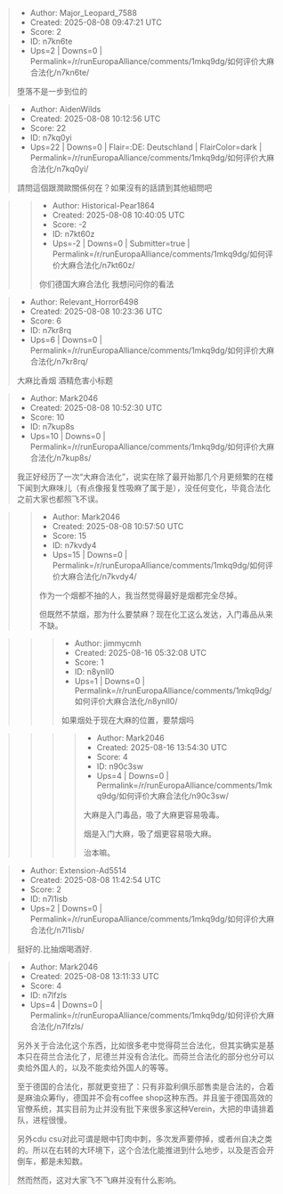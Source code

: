 > - Author: Major_Leopard_7588
> - Created: 2025-08-08 09:47:21 UTC
> - Score: 2
> - ID: n7kn6te
> - Ups=2 | Downs=0 | Permalink=/r/runEuropaAlliance/comments/1mkq9dg/如何评价大麻合法化/n7kn6te/
>
> 堕落不是一步到位的

> - Author: AidenWilds
> - Created: 2025-08-08 10:12:56 UTC
> - Score: 22
> - ID: n7kq0yi
> - Ups=22 | Downs=0 | Flair=:DE: Deutschland | FlairColor=dark | Permalink=/r/runEuropaAlliance/comments/1mkq9dg/如何评价大麻合法化/n7kq0yi/
>
> 請問這個跟潤歐關係何在？如果沒有的話請到其他組問吧

>> - Author: Historical-Pear1864
>> - Created: 2025-08-08 10:40:05 UTC
>> - Score: -2
>> - ID: n7kt60z
>> - Ups=-2 | Downs=0 | Submitter=true | Permalink=/r/runEuropaAlliance/comments/1mkq9dg/如何评价大麻合法化/n7kt60z/
>>
>> 你们德国大麻合法化
>> 我想问问你的看法

> - Author: Relevant_Horror6498
> - Created: 2025-08-08 10:23:36 UTC
> - Score: 6
> - ID: n7kr8rq
> - Ups=6 | Downs=0 | Permalink=/r/runEuropaAlliance/comments/1mkq9dg/如何评价大麻合法化/n7kr8rq/
>
> 大麻比香烟 酒精危害小标题

> - Author: Mark2046
> - Created: 2025-08-08 10:52:30 UTC
> - Score: 10
> - ID: n7kup8s
> - Ups=10 | Downs=0 | Permalink=/r/runEuropaAlliance/comments/1mkq9dg/如何评价大麻合法化/n7kup8s/
>
> 我正好经历了一次“大麻合法化”，说实在除了最开始那几个月更频繁的在楼下闻到大麻味儿（有点像报复性吸麻了属于是），没任何变化，毕竟合法化之前大家也都照飞不误。

>> - Author: Mark2046
>> - Created: 2025-08-08 10:57:50 UTC
>> - Score: 15
>> - ID: n7kvdy4
>> - Ups=15 | Downs=0 | Permalink=/r/runEuropaAlliance/comments/1mkq9dg/如何评价大麻合法化/n7kvdy4/
>>
>> 作为一个烟都不抽的人，我当然觉得最好是烟都完全尽掉。
>> 
>> 但既然不禁烟，那为什么要禁麻？现在化工这么发达，入门毒品从来不缺。

>>> - Author: jimmycmh
>>> - Created: 2025-08-16 05:32:08 UTC
>>> - Score: 1
>>> - ID: n8ynll0
>>> - Ups=1 | Downs=0 | Permalink=/r/runEuropaAlliance/comments/1mkq9dg/如何评价大麻合法化/n8ynll0/
>>>
>>> 如果烟处于现在大麻的位置，要禁烟吗

>>>> - Author: Mark2046
>>>> - Created: 2025-08-16 13:54:30 UTC
>>>> - Score: 4
>>>> - ID: n90c3sw
>>>> - Ups=4 | Downs=0 | Permalink=/r/runEuropaAlliance/comments/1mkq9dg/如何评价大麻合法化/n90c3sw/
>>>>
>>>> 大麻是入门毒品，吸了大麻更容易吸毒。
>>>> 
>>>> 烟是入门大麻，吸了烟更容易吸大麻。
>>>> 
>>>> 治本嘛。

> - Author: Extension-Ad5514
> - Created: 2025-08-08 11:42:54 UTC
> - Score: 2
> - ID: n7l1isb
> - Ups=2 | Downs=0 | Permalink=/r/runEuropaAlliance/comments/1mkq9dg/如何评价大麻合法化/n7l1isb/
>
> 挺好的.比抽烟喝酒好.

> - Author: Mark2046
> - Created: 2025-08-08 13:11:33 UTC
> - Score: 4
> - ID: n7lfzls
> - Ups=4 | Downs=0 | Permalink=/r/runEuropaAlliance/comments/1mkq9dg/如何评价大麻合法化/n7lfzls/
>
> 另外关于合法化这个东西，比如很多老中觉得荷兰合法化，但其实确实是基本只在荷兰合法化了，尼德兰并没有合法化。而荷兰合法化的部分也分可以卖给外国人的，以及不能卖给外国人的等等。
> 
> 至于德国的合法化，那就更变扭了：只有非盈利俱乐部售卖是合法的，合着是麻油众筹fly，德国并不会有coffee shop这种东西。并且鉴于德国高效的官僚系统，其实目前为止并没有批下来很多家这种Verein，大把的申请排着队，进程很慢。
> 
> 另外cdu csu对此可谓是眼中钉肉中刺，多次发声要停掉，或者州自决之类的。所以在右转的大环境下，这个合法化能推进到什么地步，以及是否会开倒车，都是未知数。
> 
> 然而然而，这对大家飞不飞麻并没有什么影响。
